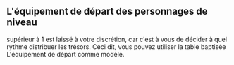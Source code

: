 ## L'équipement de départ des personnages de niveau

supérieur à 1 est laissé à votre discrétion, car c'est à vous de
décider à quel rythme distribuer les trésors. Ceci dit, vous
pouvez utiliser la table baptisée L'équipement de départ
comme modèle.
